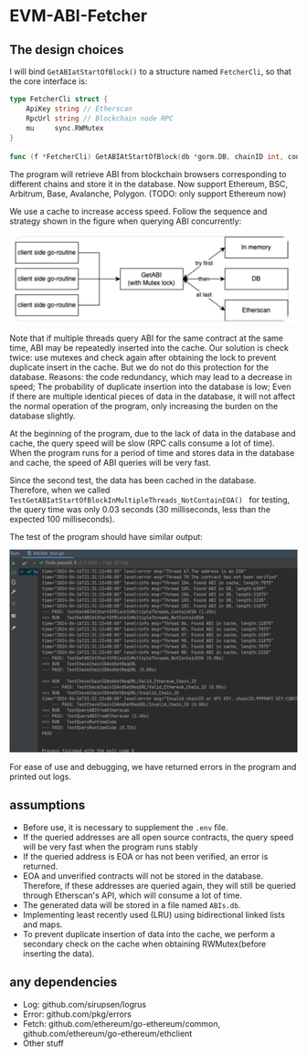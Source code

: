 # EVM-ABI-Fetcher

## The design choices

I will bind `GetABIatStartOfBlock()` to a structure named `FetcherCli`, so that the core interface is: 

```go
type FetcherCli struct {
	ApiKey string // Etherscan
	RpcUrl string // Blockchain node RPC
	mu     sync.RWMutex
}

func (f *FetcherCli) GetABIAtStartOfBlock(db *gorm.DB, chainID int, contractAddress common.Address) ([]byte, error) {
```

The program will retrieve ABI from blockchain browsers corresponding to different chains and store it in the database. Now support Ethereum, BSC, Arbitrum, Base, Avalanche, Polygon. (TODO: only support Ethereum now)

We use a cache to increase access speed. Follow the sequence and strategy shown in the figure when querying ABI concurrently:

![image-20240415085028979](README/image-20240415085028979.png)

Note that if multiple threads query ABI for the same contract at the same time, ABI may be repeatedly inserted into the cache. Our solution is check twice: use mutexes and check again after obtaining the lock to prevent duplicate insert in the cache.
But we do not do this protection for the database. Reasons: the code redundancy, which may lead to a decrease in speed; The probability of duplicate insertion into the database is low; Even if there are multiple identical pieces of data in the database, it will not affect the normal operation of the program, only increasing the burden on the database slightly.

At the beginning of the program, due to the lack of data in the database and cache, the query speed will be slow (RPC calls consume a lot of time). When the program runs for a period of time and stores data in the database and cache, the speed of ABI queries will be very fast. 

Since the second test, the data has been cached in the database. Therefore, when we called `TestGetABIatStartOfBlockInMultipleThreads_NotContainEOA() ` for testing, the query time was only 0.03 seconds (30 milliseconds, less than the expected 100 milliseconds).

The test of the program should have similar output:

![image-20240416213321824](README/image-20240416213321824.png)

For ease of use and debugging, we have returned errors in the program and printed out logs.

## assumptions

- Before use, it is necessary to supplement the `.env` file.
- If the queried addresses are all open source contracts, the query speed will be very fast when the program runs stably
- If the queried address is EOA or has not been verified, an error is returned.
- EOA and unverified contracts will not be stored in the database. Therefore, if these addresses are queried again, they will still be queried through Etherscan's API, which will consume a lot of time.
- The generated data will be stored in a file named `ABIs.db`.
- Implementing least recently used (LRU) using bidirectional linked lists and maps.
- To prevent duplicate insertion of data into the cache, we perform a secondary check on the cache when obtaining RWMutex(before inserting the data).

## any dependencies

- Log: github.com/sirupsen/logrus
- Error: github.com/pkg/errors
- Fetch: github.com/ethereum/go-ethereum/common, github.com/ethereum/go-ethereum/ethclient
- Other stuff 

























